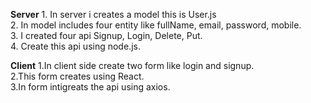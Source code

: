 **Server**
    1. In server i creates a model this is User.js  
    2. In model  includes four entity like fullName, email, password, mobile.  
    3. I created four api Signup, Login, Delete, Put.  
    4. Create this api using node.js.  

**Client**
   1.In client side create two form like login and signup.  
   2.This form creates using React.  
   3.In form intigreats the api using axios.  
